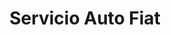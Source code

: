 ---
title: "Servicio Auto Fiat"
url: /barrios-unidos/servicio-auto-fiat/
shop: reparación de automóviles
---
